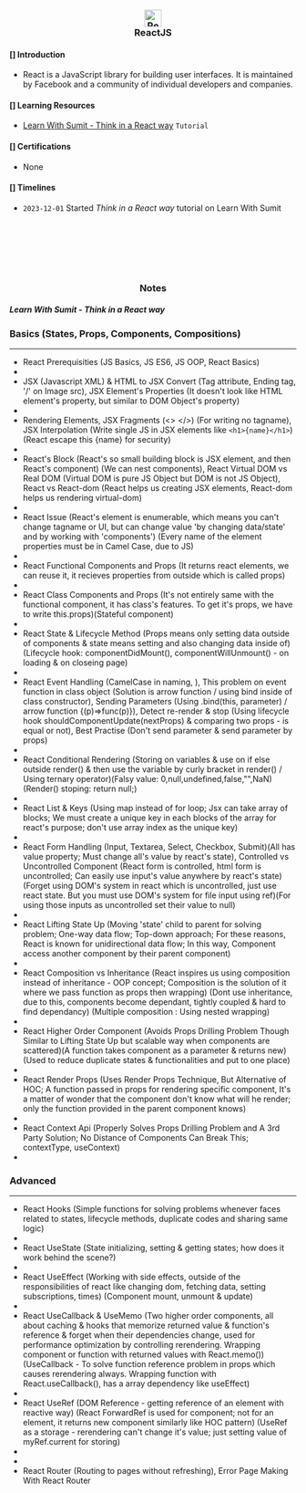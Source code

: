 <h3 align="center">
   <img src="https://cdn.iconscout.com/icon/free/png-512/react-1-282599.png" alt="ReactJS" width="30" height="30"/>
   <br/>
   <strong>ReactJS</strong>
</h3>

#### [] Introduction

- React is a JavaScript library for building user interfaces. It is maintained by Facebook and a community of individual developers and companies.

#### [] Learning Resources

- [Learn With Sumit - Think in a React way](https://www.youtube.com/playlist?list=PLHiZ4m8vCp9M6HVQv7a36cp8LKzyHIePr) `Tutorial`

#### [] Certifications

- None

#### [] Timelines

- `2023-12-01` Started _Think in a React way_ tutorial on Learn With Sumit

<br/>
<br/>
<br/>
<br/>
<br/>
<h3 align="center">Notes</h3>

##### Learn With Sumit - Think in a React way

### Basics (States, Props, Components, Compositions)

---

- React Prerequisities (JS Basics, JS ES6, JS OOP, React Basics)
-
- JSX (Javascript XML) & HTML to JSX Convert (Tag attribute, Ending tag, '/' on Image src), JSX Element's Properties (It doesn't look like HTML element's property, but similar to DOM Object's property)
-
- Rendering Elements, JSX Fragments (<> </>) (For writing no tagname), JSX Interpolation (Write single JS in JSX elements like `<h1>{name}</h1>`) (React escape this {name} for security)
-
- React's Block (React's so small building block is JSX element, and then React's component) (We can nest components), React Virtual DOM vs Real DOM (Virtual DOM is pure JS Object but DOM is not JS Object), React vs React-dom (React helps us creating JSX elements, React-dom helps us rendering virtual-dom)
-
- React Issue (React's element is enumerable, which means you can't change tagname or UI, but can change value 'by changing data/state' and by working with 'components') (Every name of the element properties must be in Camel Case, due to JS)
-
- React Functional Components and Props (It returns react elements, we can reuse it, it recieves properties from outside which is called props)
-
- React Class Components and Props (It's not entirely same with the functional component, it has class's features. To get it's props, we have to write this.props)(Stateful component)
-
- React State & Lifecycle Method (Props means only setting data outside of components & state means setting and also changing data inside of)(Lifecycle hook: componentDidMount(), componentWillUnmount() - on loading & on closeing page)
-
- React Event Handling (CamelCase in naming, ), This problem on event function in class object (Solution is arrow function / using bind inside of class constructor), Sending Parameters (Using .bind(this, parameter) / arrow function {(p)=>func(p)}), Detect re-render & stop (Using lifecycle hook shouldComponentUpdate(nextProps) & comparing two props - is equal or not), Best Practise (Don't send parameter & send parameter by props)
-
- React Conditional Rendering (Storing on variables & use on if else outside render() & then use the variable by curly bracket in render() / Using ternary operator)(Falsy value: 0,null,undefined,false,"",NaN)(Render() stoping: return null;)
-
- React List & Keys (Using map instead of for loop; Jsx can take array of blocks; We must create a unique key in each blocks of the array for react's purpose; don't use array index as the unique key)
-
- React Form Handling (Input, Textarea, Select, Checkbox, Submit)(All has value property; Must change all's value by react's state), Controlled vs Uncontrolled Component (React form is controlled, html form is uncontrolled; Can easily use input's value anywhere by react's state)(Forget using DOM's system in react which is uncontrolled, just use react state. But you must use DOM's system for file input using ref)(For using those inputs as uncontrolled set their value to null)
-
- React Lifting State Up (Moving 'state' child to parent for solving problem; One-way data flow; Top-down approach; For these reasons, React is known for unidirectional data flow; In this way, Component access another component by their parent component)
-
- React Composition vs Inheritance (React inspires us using composition instead of inheritance - OOP concept; Composition is the solution of it where we pass function as props then wrapping) (Dont use inheritance, due to this, components become dependant, tightly coupled & hard to find dependancy) (Multiple composition : Using nested wrapping)
-
- React Higher Order Component (Avoids Props Drilling Problem Though Similar to Lifting State Up but scalable way when components are scattered)(A function takes component as a parameter & returns new)(Used to reduce duplicate states & functionalities and put to one place)
-
- React Render Props (Uses Render Props Technique, But Alternative of HOC; A function passed in props for rendering specific component, It's a matter of wonder that the component don't know what will he render; only the function provided in the parent component knows)
-
- React Context Api (Properly Solves Props Drilling Problem and A 3rd Party Solution; No Distance of Components Can Break This; contextType, useContext)
-

### Advanced

---

- React Hooks (Simple functions for solving problems whenever faces related to states, lifecycle methods, duplicate codes and sharing same logic)
-
- React UseState (State initializing, setting & getting states; how does it work behind the scene?)
-
- React UseEffect (Working with side effects, outside of the responsibilities of react like changing dom, fetching data, setting subscriptions, times) (Component mount, unmount & update)
-
- React UseCallback & UseMemo (Two higher order components, all about caching & hooks that memorize returned value & function's reference & forget when their dependencies change, used for performance optimization by controlling rerendering. Wrapping component or function with returned values with React.memo()) (UseCallback - To solve function reference problem in props which causes rerendering always. Wrapping function with React.useCallback(), has a array dependency like useEffect)
-
- React UseRef (DOM Reference - getting reference of an element with reactive way) (React ForwardRef is used for component; not for an element, it returns new component similarly like HOC pattern) (UseRef as a storage - rerendering can't change it's value; just setting value of myRef.current for storing)
-
-
- React Router (Routing to pages without refreshing), Error Page Making With React Router

